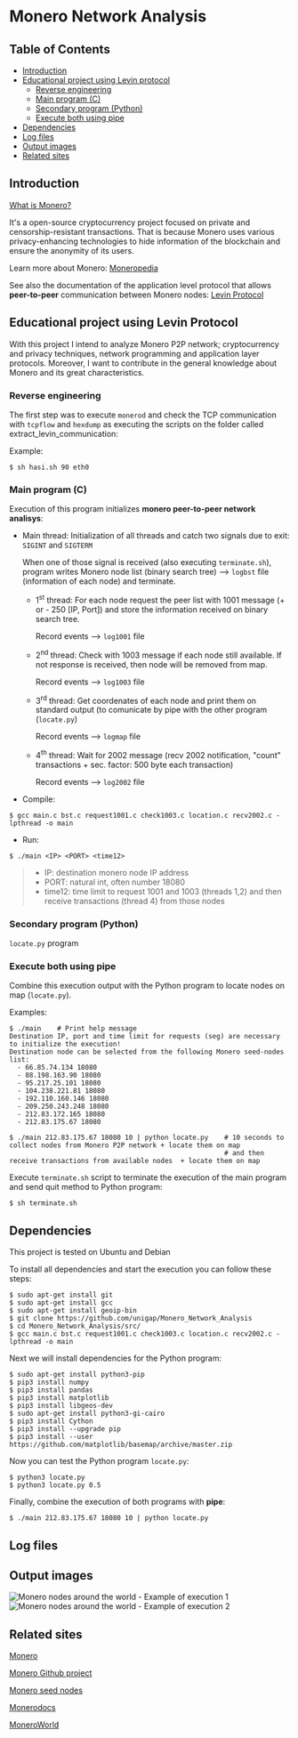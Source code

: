 # Monero Network Analysis


## Table of Contents

  - [Introduction](#introduction)
  - [Educational project using Levin protocol](#educational-project-using-levin-protocol)
    - [Reverse engineering](#reverse-engineering)
    - [Main program (C)](#main-program-c)
    - [Secondary program (Python)](#secondary-program-python)
    - [Execute both using pipe](#execute-both-using-pipe)
  - [Dependencies](#dependencies)
  - [Log files](#log-files)
  - [Output images](#output-images)
  - [Related sites](#related-sites)


<!--Monero, a digital currency that is secure, private, and untraceable.-->

## Introduction

[What is Monero?](https://www.getmonero.org/get-started/what-is-monero/)

It's a open-source cryptocurrency project focused on private and censorship-resistant transactions. That is because Monero uses various privacy-enhancing technologies to hide information of the blockchain and ensure the anonymity of its users.

Learn more about Monero: [Moneropedia](https://www.getmonero.org/resources/moneropedia/)

See also the documentation of the application level protocol that allows **peer-to-peer** communication between Monero nodes: [Levin Protocol](https://github.com/monero-project/monero/blob/master/docs/LEVIN_PROTOCOL.md)


## Educational project using Levin Protocol

With this project I intend to analyze Monero P2P network; cryptocurrency and privacy techniques, network programming and application layer protocols. Moreover, I want to contribute in the general knowledge about Monero and its great characteristics.

### Reverse engineering

The first step was to execute ```monerod``` and check the TCP communication with ```tcpflow``` and ```hexdump``` as executing the scripts on the folder called extract_levin_communication:

Example:
```
$ sh hasi.sh 90 eth0

```


### Main program (C)

 Execution of this program initializes **monero peer-to-peer network analisys**:
 *   Main thread: Initialization of all threads and catch two signals due to exit: ```SIGINT``` and ```SIGTERM```

     When one of those signal is received (also executing ```terminate.sh```), program writes Monero node list (binary search tree) ⟶ ```logbst``` file (information of each node) and terminate.
     
     - 1<sup>st</sup> thread: For each node request the peer list with 1001 message (+ or - 250 [IP, Port]) and store the information received on binary search tree.

       Record events ⟶ ```log1001``` file
     - 2<sup>nd</sup> thread: Check with 1003 message if each node still available. If not response is received, then node will be removed from map.
     
       Record events ⟶ ```log1003``` file
     - 3<sup>rd</sup> thread: Get coordenates of each node and print them on standard output (to comunicate by pipe with the other program (```locate.py```)
     
       Record events ⟶ ```logmap``` file
     - 4<sup>th</sup> thread: Wait for 2002 message (recv 2002 notification, "count" transactions + sec. factor: 500 byte each transaction)
     
       Record events ⟶ ```log2002``` file

 * Compile:
```
$ gcc main.c bst.c request1001.c check1003.c location.c recv2002.c -lpthread -o main
```

 * Run:     
```
$ ./main <IP> <PORT> <time12>
```

> * IP: destination monero node IP address
> * PORT: natural int, often number 18080
> * time12: time limit to request 1001 and 1003 (threads 1,2) and then receive transactions (thread 4) from those nodes
 
### Secondary program (Python)

```locate.py``` program


### Execute both using pipe

Combine this execution output with the Python program to locate nodes on map (```locate.py```).

Examples: 
```
$ ./main    # Print help message
Destination IP, port and time limit for requests (seg) are necessary to initialize the execution!
Destination node can be selected from the following Monero seed-nodes list: 
  - 66.85.74.134 18080
  - 88.198.163.90 18080
  - 95.217.25.101 18080
  - 104.238.221.81 18080
  - 192.110.160.146 18080
  - 209.250.243.248 18080
  - 212.83.172.165 18080
  - 212.83.175.67 18080
  
$ ./main 212.83.175.67 18080 10 | python locate.py    # 10 seconds to collect nodes from Monero P2P network + locate them on map
                                                      # and then receive transactions from available nodes  + locate them on map
```

Execute ```terminate.sh``` script to terminate the execution of the main program and send quit method to Python program:
```
$ sh terminate.sh
```


## Dependencies

This project is tested on Ubuntu and Debian

To install all dependencies and start the execution you can follow these steps:

```
$ sudo apt-get install git
$ sudo apt-get install gcc
$ sudo apt-get install geoip-bin
$ git clone https://github.com/unigap/Monero_Network_Analysis
$ cd Monero_Network_Analysis/src/
$ gcc main.c bst.c request1001.c check1003.c location.c recv2002.c -lpthread -o main
```

Next we will install dependencies for the Python program:

```
$ sudo apt-get install python3-pip
$ pip3 install numpy
$ pip3 install pandas
$ pip3 install matplotlib
$ pip3 install libgeos-dev
$ sudo apt-get install python3-gi-cairo
$ pip3 install Cython
$ pip3 install --upgrade pip
$ pip3 install --user https://github.com/matplotlib/basemap/archive/master.zip
```

Now you can test the Python program ```locate.py```:

```
$ python3 locate.py
$ python3 locate.py 0.5
```

Finally, combine the execution of both programs with **pipe**:
```
$ ./main 212.83.175.67 18080 10 | python locate.py
```

## Log files



## Output images

<img src="../main/imgs/mapa.png" alt="Monero nodes around the world - Example of execution 1">
<img src="../main/imgs/map.svg" alt="Monero nodes around the world - Example of execution 2">


## Related sites

[Monero](https://www.getmonero.org/)

[Monero Github project](https://github.com/monero-project/monero)

[Monero seed nodes](https://community.xmr.to/xmr-seed-nodes)

[Monerodocs](https://monerodocs.org/)

[MoneroWorld](https://moneroworld.com/)


